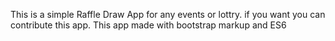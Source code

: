 This is a simple Raffle Draw App for any events or lottry. if you want you can contribute this app. This app made with bootstrap markup and ES6
